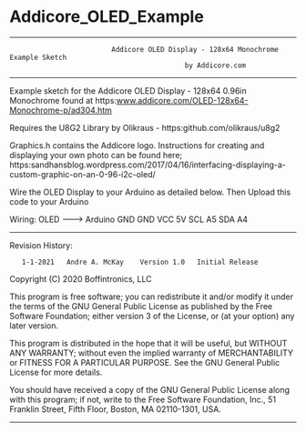 # Addicore_OLED_Example

**********************************************************************************************************************

                             Addicore OLED Display - 128x64 Monochrome Example Sketch
                                               by Addicore.com
											   
**********************************************************************************************************************
  Example sketch for the Addicore OLED Display - 128x64 0.96in Monochrome found
  at https:www.addicore.com/OLED-128x64-Monochrome-p/ad304.htm
  
  Requires the U8G2 Library by Olikraus - https:github.com/olikraus/u8g2

  Graphics.h contains the Addicore logo.
  Instructions for creating and displaying your own photo can be found here;
  https:sandhansblog.wordpress.com/2017/04/16/interfacing-displaying-a-custom-graphic-on-an-0-96-i2c-oled/ 

  Wire the OLED Display to your Arduino as detailed below. Then
  Upload this code to your Arduino 
  
  Wiring:
                 OLED ---> Arduino
                 GND          GND
                 VCC          5V
                 SCL          A5
                 SDA          A4

**********************************************************************************************************************
 Revision History:

       1-1-2021   Andre A. McKay    Version 1.0   Initial Release
       

 Copyright (C) 2020  Boffintronics, LLC

 This program is free software; you can redistribute it and/or
 modify it under the terms of the GNU General Public License
 as published by the Free Software Foundation; either version 3
 of the License, or (at your option) any later version.

 This program is distributed in the hope that it will be useful,
 but WITHOUT ANY WARRANTY; without even the implied warranty of
 MERCHANTABILITY or FITNESS FOR A PARTICULAR PURPOSE.  See the
 GNU General Public License for more details.

 You should have received a copy of the GNU General Public License
 along with this program; if not, write to the Free Software
 Foundation, Inc., 51 Franklin Street, Fifth Floor, Boston, MA  02110-1301, USA.

**********************************************************************************************************************

